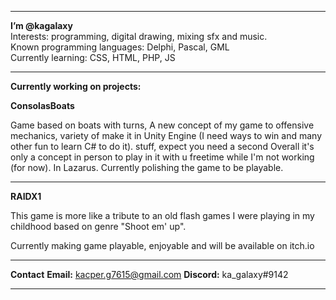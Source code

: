 ___________________________________________________________________
**I’m @kagalaxy**                                                
Interests: programming, digital drawing, mixing sfx and music.     
Known programming languages: Delphi, Pascal, GML            
Currently learning: CSS, HTML, PHP, JS                               
___________________________________________________________________

**Currently working on projects:**  

**ConsolasBoats**

Game based on boats with turns,  A new concept of my game to
offensive mechanics, variety of  make it in Unity Engine (I need
ways to win and many other fun   to learn C# to do it).
stuff, expect you need a second  Overall it's only a concept in
person to play in it with u      freetime while I'm not working
(for now).                       In Lazarus.
Currently polishing the game to 
be playable.

____________________________________________________________________

**RAIDX1**

This game is more like a tribute to an old flash games I were
playing in my childhood based on genre "Shoot em' up".

Currently making game playable, enjoyable and will be available
on itch.io

____________________________________________________________________
**Contact**
**Email:** kacper.g7615@gmail.com **Discord:** ka_galaxy#9142      
____________________________________________________________________
